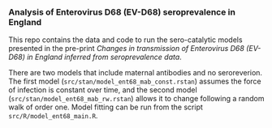 ### Analysis of Enterovirus D68 (EV-D68) seroprevalence in England

This repo contains the data and code to run the sero-catalytic models presented in the pre-print *Changes in transmission of Enterovirus D68 (EV-D68) in England inferred from seroprevalence data*.

There are two models that include maternal antibodies and no seroreverion. The first model (`src/stan/model_ent68_mab_const.rstan`) assumes the force of infection is constant over time, and the second model (`src/stan/model_ent68_mab_rw.rstan`) allows it to change following a random walk of order one. Model fitting can be run from the script `src/R/model_ent68_main.R`.

